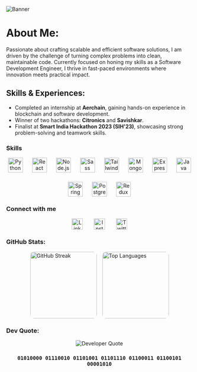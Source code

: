 ![Banner](https://i.ibb.co/MxTwRPCy/1742541600137.jpg)

# About Me:
<p> Passionate about crafting scalable and efficient software solutions, I am driven by the challenge of turning complex problems into clean, maintainable code. Currently focused on honing my skills as a Software Development Engineer, I thrive in fast-paced environments where innovation meets practical impact.</p>

## Skills & Experiences:
- Completed an internship at **Aerchain**, gaining hands-on experience in blockchain and software development.
- Winner of two hackathons: **Citronics** and **Savishkar**.
- Finalist at **Smart India Hackathon 2023 (SIH'23)**, showcasing strong problem-solving and teamwork skills.

### Skills
<p align="center" style="display: flex; gap: 25px; justify-content: center; flex-wrap: wrap; max-width: 700px; margin: auto;">
  <img alt="Python" height="40" src="https://cdn.jsdelivr.net/gh/devicons/devicon/icons/python/python-original.svg" />
  <img alt="React" height="40" src="https://cdn.jsdelivr.net/gh/devicons/devicon/icons/react/react-original.svg" />
  <img alt="Node.js" height="40" src="https://cdn.jsdelivr.net/gh/devicons/devicon/icons/nodejs/nodejs-original.svg" />
  <img alt="Sass" height="40" src="https://cdn.jsdelivr.net/gh/devicons/devicon/icons/sass/sass-original.svg" />
  <img alt="Tailwind CSS" height="40" src="https://cdn.simpleicons.org/tailwindcss/38B2AC" />
  <img alt="MongoDB" height="40" src="https://cdn.jsdelivr.net/gh/devicons/devicon/icons/mongodb/mongodb-original.svg" />
  <img alt="Express" height="40" src="https://cdn.simpleicons.org/express" />
  <img alt="Java" height="40" src="https://cdn.jsdelivr.net/gh/devicons/devicon/icons/java/java-original.svg" />
  <img alt="Spring Boot" height="40" src="https://cdn.simpleicons.org/springboot/6DB33F" />
  <img alt="PostgreSQL" height="40" src="https://cdn.jsdelivr.net/gh/devicons/devicon/icons/postgresql/postgresql-original.svg" />
  <img alt="Redux" height="40" src="https://cdn.jsdelivr.net/gh/devicons/devicon/icons/redux/redux-original.svg" />
</p>

### Connect with me
<p align="center" style="display: flex; gap: 30px; justify-content: center;">
  <a href="https://linkedin.com/in/princechaurasia" target="_blank" rel="noopener noreferrer">
    <img alt="LinkedIn" height="30" src="https://cdn.jsdelivr.net/gh/devicons/devicon/icons/linkedin/linkedin-original.svg" />
  </a>
  <a href="https://instagram.com/dev_.prince" target="_blank" rel="noopener noreferrer">
    <img alt="Instagram" height="30" src="https://cdn.simpleicons.org/instagram/E4405F" />
  </a>
  <a href="https://x.com/shutup_prince" target="_blank" rel="noopener noreferrer">
    <img alt="Twitter" height="30" src="https://cdn.simpleicons.org/twitter/1DA1F2" />
  </a>
</p>

### GitHub Stats:
<div style="display: flex; gap: 15px; justify-content: center; align-items: flex-start;">
  <img src="https://github-readme-streak-stats.herokuapp.com/?user=mr-dev-prince&theme=dark&hide_border=true" alt="GitHub Streak" height="180" style="border-radius: 10px;" />
  <img src="https://github-readme-stats.vercel.app/api/top-langs/?username=mr-dev-prince&theme=dark&hide_border=true&include_all_commits=true&count_private=true&layout=compact" alt="Top Languages" height="180" style="border-radius: 10px;" />
</div>

### Dev Quote:
<p align="center">
  <img src="https://quotes-github-readme.vercel.app/api?type=horizontal&theme=dark" alt="Developer Quote" />
</p>

<h3 style="text-align:center;"> <code>01010000 01110010 01101001 01101110 01100011 01100101 00001010</code> </h3>
